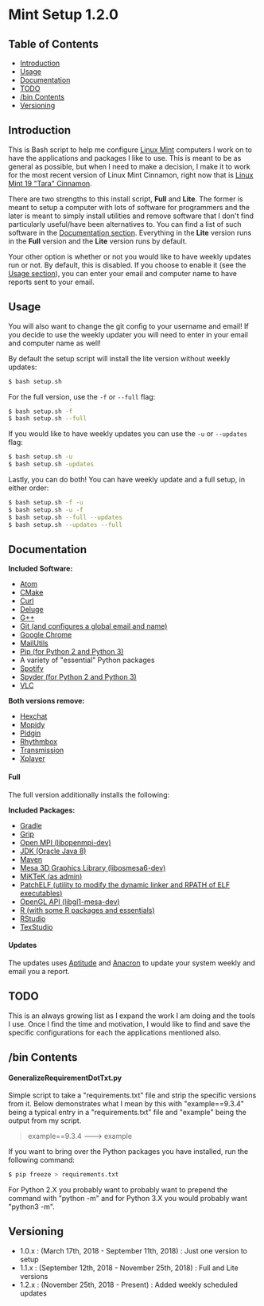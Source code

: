 # Mint Setup 1.2.0

## Table of Contents
* <a href="#intro">Introduction</a>
* <a href="#usage">Usage</a>
* <a href="#docs">Documentation</a>
* <a href="#todo">TODO</a>
* <a href="#bin">/bin Contents</a>
* <a href="#version">Versioning</a>

## <a id="intro">Introduction</a>

This is Bash script to help me configure [Linux Mint](https://www.linuxmint.com/) computers I work on to have the applications and packages I like to use. This is meant to be as general as possible, but when I need to make a decision, I make it to work for the most recent version of Linux Mint Cinnamon, right now that is [Linux Mint 19 "Tara" Cinnamon](https://www.linuxmint.com/edition.php?id=254).

There are two strengths to this install script, **Full** and **Lite**. The former is meant to setup a computer with lots of software for programmers and the later is meant to simply install utilities and remove software that I don't find particularly useful/have been alternatives to. You can find a list of such software in the <a href="#docs">Documentation section</a>. Everything in the **Lite** version runs in the **Full** version and the **Lite** version runs by default.

Your other option is whether or not you would like to have weekly updates run or not. By default, this is disabled. If you choose to enable it (see the <a href="#usage">Usage section</a>), you can enter your email and computer name to have reports sent to your email.

## <a id="usage">Usage</a>

You will also want to change the git config to your username and email! If you decide to use the weekly updater you will need to enter in your email and computer name as well!

By default the setup script will install the lite version without weekly updates:

```bash
$ bash setup.sh
```

For the full version, use the `-f` or `--full` flag:

```bash
$ bash setup.sh -f
$ bash setup.sh --full
```

If you would like to have weekly updates you can use the `-u` or `--updates` flag:
```bash
$ bash setup.sh -u
$ bash setup.sh -updates
```

Lastly, you can do both! You can have weekly update and a full setup, in either order:
```bash
$ bash setup.sh -f -u
$ bash setup.sh -u -f
$ bash setup.sh --full --updates
$ bash setup.sh --updates --full
```

## <a id="docs">Documentation</a>

**Included Software:**
* [Atom](https://atom.io/)
* [CMake](https://cmake.org/)
* [Curl](https://curl.haxx.se/)
* [Deluge](https://deluge-torrent.org/)
* [G++](https://linux.die.net/man/1/g++)
* [Git (and configures a global email and name)](https://git-scm.com/)
* [Google Chrome](https://www.google.com/chrome/)
* [MailUtils](https://mailutils.org/)
* [Pip (for Python 2 and Python 3)](https://pypi.org/project/pip/)
* A variety of "essential" Python packages
* [Spotify](https://www.spotify.com/us/)
* [Spyder (for Python 2 and Python 3)](https://github.com/spyder-ide/spyder)
* [VLC](https://www.videolan.org/vlc/index.html)

**Both versions remove:**
* [Hexchat](https://hexchat.github.io/)
* [Mopidy](https://www.mopidy.com/)
* [Pidgin](https://pidgin.im/)
* [Rhythmbox](https://wiki.gnome.org/Apps/Rhythmbox)
* [Transmission](https://transmissionbt.com/)
* [Xplayer](https://github.com/linuxmint/xplayer)

#### Full

The full version additionally installs the following:

**Included Packages:**
* [Gradle](https://gradle.org/)
* [Grip](https://github.com/joeyespo/grip)
* [Open MPI (libopenmpi-dev)](https://www.open-mpi.org/)
* [JDK (Oracle Java 8)](https://www.oracle.com/technetwork/java/index.html)
* [Maven](https://maven.apache.org/)
* [Mesa 3D Graphics Library (libosmesa6-dev)](https://mesa3d.org/)
* [MiKTeK (as admin)](https://miktex.org/)
* [PatchELF (utility to modify the dynamic linker and RPATH of ELF executables)](https://nixos.org/patchelf.html)
* [OpenGL API (libgl1-mesa-dev)](https://www.mesa3d.org/)
* [R (with some R packages and essentials)](https://www.r-project.org/)
* [RStudio](https://www.rstudio.com/)
* [TexStudio](https://www.texstudio.org/)

#### Updates

The updates uses [Aptitude](https://linux.die.net/man/8/aptitude) and [Anacron](https://help.ubuntu.com/community/AutoWeeklyUpdateHowTo) to update your system weekly and email you a report.

## <a id="todo">TODO</a>

This is an always growing list as I expand the work I am doing and the tools I use. Once I find the time and motivation, I would like to find and save the specific configurations for each the applications mentioned also.

## <a id="bin">/bin Contents</a>

#### GeneralizeRequirementDotTxt.py

Simple script to take a "requirements.txt" file and strip the specific versions from it. Below demonstrates what I mean by this with "example==9.3.4" being a typical entry in a "requirements.txt" file and "example" being the output from my script.

> example==9.3.4 ---> example

If you want to bring over the Python packages you have installed, run the following command:

```bash
$ pip freeze > requirements.txt
```

For Python 2.X you probably want to probably want to prepend the command with "python -m" and for Python 3.X you would probably want "python3 -m".

## <a id="version">Versioning</a>

* 1.0.x : (March 17th, 2018 - September 11th, 2018) : Just one version to setup
* 1.1.x : (September 12th, 2018 - November 25th, 2018) : Full and Lite versions
* 1.2.x : (November 25th, 2018 - Present) : Added weekly scheduled updates
